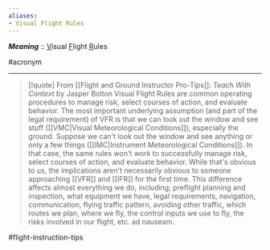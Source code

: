 ```yaml
---
aliases:
- Visual Flight Rules
---
```

***Meaning*** :: <u>V</u>isual <u>F</u>light <u>R</u>ules

#acronym 

---

> [!quote] From [[Flight and Ground Instructor Pro-Tips]]: *Teach With Context* by Jasper Bolton
> Visual Flight Rules are common operating procedures to manage risk, select courses of action, and evaluate behavior. The most important underlying assumption (and part of the legal requirement) of VFR is that we can look out the window and see stuff ([[VMC|Visual Meteorological Conditions]]), especially the ground. Suppose we can't look out the window and see anything or only a few things ([[IMC|Instrument Meteorological Conditions]]). In that case, the same rules won't work to successfully manage risk, select courses of action, and evaluate behavior. While that's obvious to us, the implications aren't necessarily obvious to someone approaching [[VFR]] and [[IFR]] for the first time. This difference affects almost everything we do, including; preflight planning and inspection, what equipment we have, legal requirements, navigation, communication, flying traffic pattern, avoiding other traffic, which routes we plan, where we fly, the control inputs we use to fly, the risks involved in our flight, etc. ad nauseam.

#flight-instruction-tips 

